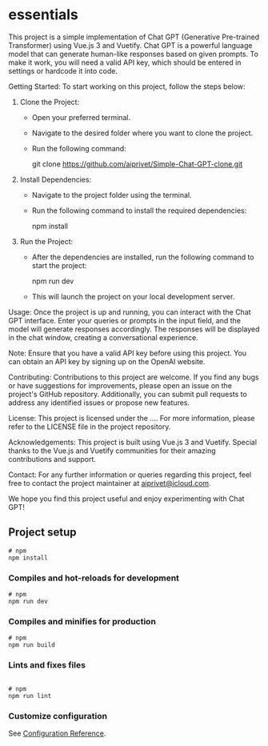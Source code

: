 # essentials
This project is a simple implementation of Chat GPT (Generative Pre-trained Transformer) using Vue.js 3 and Vuetify. Chat GPT is a powerful language model that can generate human-like responses based on given prompts. To make it work, you will need a valid API key, which should be entered in settings or hardcode it into code.

Getting Started:
To start working on this project, follow the steps below:

1. Clone the Project:
   - Open your preferred terminal.
   - Navigate to the desired folder where you want to clone the project.
   - Run the following command:
     

     git clone https://github.com/aiprivet/Simple-Chat-GPT-clone.git
     


2. Install Dependencies:
   - Navigate to the project folder using the terminal.
   - Run the following command to install the required dependencies:
     

     npm install
     


3. Run the Project:
   - After the dependencies are installed, run the following command to start the project:
     
     npm run dev

   - This will launch the project on your local development server.

Usage:
Once the project is up and running, you can interact with the Chat GPT interface. Enter your queries or prompts in the input field, and the model will generate responses accordingly. The responses will be displayed in the chat window, creating a conversational experience.

Note: Ensure that you have a valid API key before using this project. You can obtain an API key by signing up on the OpenAI website.

Contributing:
Contributions to this project are welcome. If you find any bugs or have suggestions for improvements, please open an issue on the project's GitHub repository. Additionally, you can submit pull requests to address any identified issues or propose new features.

License:
This project is licensed under the .... For more information, please refer to the LICENSE file in the project repository.

Acknowledgements:
This project is built using Vue.js 3 and Vuetify. Special thanks to the Vue.js and Vuetify communities for their amazing contributions and support.

Contact:
For any further information or queries regarding this project, feel free to contact the project maintainer at aiprivet@icloud.com.

We hope you find this project useful and enjoy experimenting with Chat GPT!

## Project setup

```
# npm
npm install

```

### Compiles and hot-reloads for development

```
# npm
npm run dev

```

### Compiles and minifies for production

```
# npm
npm run build

```

### Lints and fixes files

```

# npm
npm run lint

```

### Customize configuration

See [Configuration Reference](https://vitejs.dev/config/).

